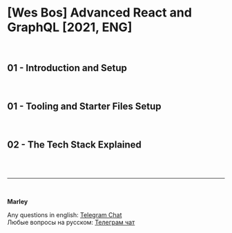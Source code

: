 # [Wes Bos] Advanced React and GraphQL [2021, ENG]

<br/>

## 01 - Introduction and Setup

<br/>

## 01 - Tooling and Starter Files Setup

<br/>

## 02 - The Tech Stack Explained

<br/><br/>

---

<br/>

**Marley**

Any questions in english: <a href="https://jsdev.org/chat/">Telegram Chat</a>  
Любые вопросы на русском: <a href="https://jsdev.ru/chat/">Телеграм чат</a>

